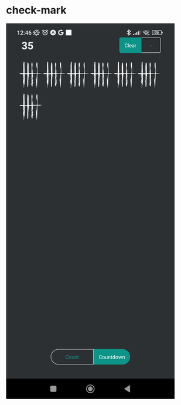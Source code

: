 # check-mark

![Count Screen](https://raw.githubusercontent.com/doga-ozsoyler/check-mark/master/Images/Count_Screen-android.jpg)
